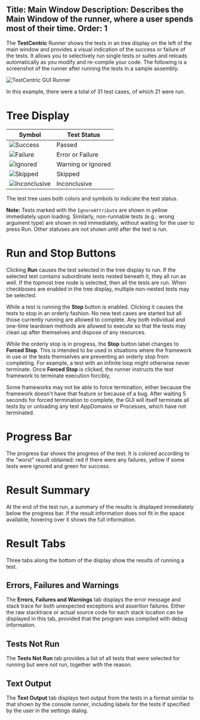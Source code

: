 Title: Main Window
Description: Describes the Main Window of the runner, where a user spends most of their time.
Order: 1
---

<!-- Page-specific styles -->
<style>
    h1 {clear: both}
    .table {width: 300px; float: right; margin-left: 30px}
</style>

The **TestCentric** Runner shows the tests in an tree display on the left of the main window and provides a visual indication of the success or failure of the tests. It allows you to selectively run single tests or suites and reloads automatically as you modify and re-compile your code. The following is a screenshot of the runner after running the tests in a sample assembly.

![TestCentric GUI Runner](/testcentric-gui/assets/img/testcentric.png)

In this example, there were a total of 31 test cases, of which 21 were run.

# Tree Display

Symbol | Test Status
-------|------------
![Success](/testcentric-gui/assets/img/Success.png) | Passed
![Failure](/testcentric-gui/assets/img/Failure.png) | Error or Failure
![Ignored](/testcentric-gui/assets/img/Ignored.png) | Warning or Ignored
![Skipped](/testcentric-gui/assets/img/Skipped.png) | Skipped
![Inconclusive](/testcentric-gui/assets/img/Inconclusive.png) | Inconclusive

The test tree uses both colors and symbols to indicate the test status.

**Note:** Tests marked with the `IgnoreAttribute` are shown in yellow immediately upon loading. Similarly, non-runnable tests (e.g.: wrong argument type) are shown in red immediately, without waiting for the user to press Run. Other statuses are not shown until after the test is run.

# Run and Stop Buttons

Clicking **Run** causes the test selected in the tree display to run. If the selected test contains
subordinate tests nested beneath it, they all run as well. If the topmost tree node is selected, then
all the tests are run. When checkboxes are enabled in the tree display, multiple non-nested tests may
be selected.

While a test is running the **Stop** button is enabled. Clicking it causes the tests to stop in an
orderly fashion. No new test cases are started but all those currently running are allowed to complete.
Any both individual and one-time teardown methods are allowed to execute so that the tests may clean up
after themselves and dispose of any resources.

While the orderly stop is in progress, the **Stop** button label changes to **Forced Stop**. This is
intended to be used in situations where the framework in use or the tests themselves are preventing
an orderly stop from completing. For example, a test with an infinite loop might otherwise never 
terminate. Once **Forced Stop** is clicked, the runner instructs the test framework to terminate
execution forcibly,

Some frameworks may not be able to force termination, either because the framework doesn't have that
feature or because of a bug. After waiting 5 seconds for forced termination to complete, the GUI will
itself terminate all tests by or unloading any test AppDomains or Processes, which have not terminated.

# Progress Bar

The progress bar shows the progress of the test. It is colored according to the "worst" result obtained: red if there were any failures, yellow if some tests were ignored and green for success.

# Result Summary
At the end of the test run, a summary of the results is displayed immediately below the progress bar. If the result information does not fit in the space available, hovering over it shows the full information.

# Result Tabs

Three tabs along the bottom of the display show the results of running a test.

## Errors, Failures and Warnings

The **Errors, Failures and Warnings** tab displays the error message and stack trace for both unexpected exceptions and assertion failures. Either the raw stacktrace or actual source code for each stack location can be displayed in this tab, provided that the program was compiled with debug information.

## Tests Not Run

The **Tests Not Run** tab provides a list of all tests that were selected for running but were not run, together with the reason.

## Text Output

The **Text Output** tab displays text output from the tests in a format similar to that shown by the console runner, including labels for the tests if specified by the user in the settings dialog.
